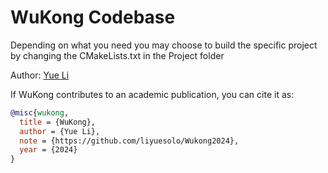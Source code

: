 # WuKong Codebase

Depending on what you need you may choose to build the specific project by changing the CMakeLists.txt in the Project folder

Author: [Yue Li](https://liyuesolo.github.io/)

If WuKong contributes to an academic publication, you can cite it as:

```bib
@misc{wukong,
  title = {WuKong},
  author = {Yue Li},
  note = {https://github.com/liyuesolo/Wukong2024},
  year = {2024}
}
```